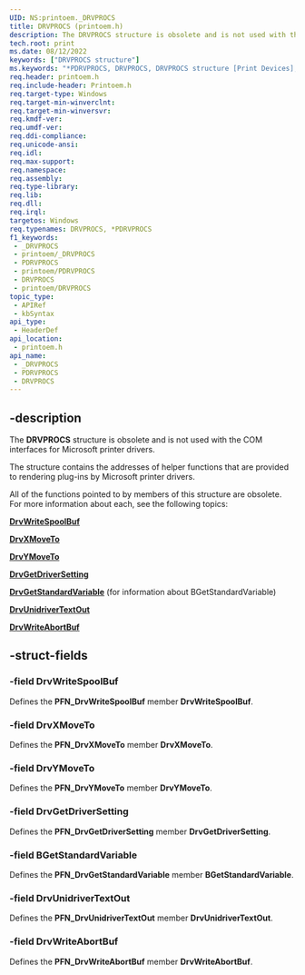 ```yaml
---
UID: NS:printoem._DRVPROCS
title: DRVPROCS (printoem.h)
description: The DRVPROCS structure is obsolete and is not used with the COM interfaces for Microsoft printer drivers.
tech.root: print
ms.date: 08/12/2022
keywords: ["DRVPROCS structure"]
ms.keywords: "*PDRVPROCS, DRVPROCS, DRVPROCS structure [Print Devices], PDRVPROCS, PDRVPROCS structure pointer [Print Devices], _DRVPROCS, print.drvprocs, print_unidrv-pscript_rendering_63cf2b11-04c8-43f3-951b-5755764059f9.xml, printoem/DRVPROCS, printoem/PDRVPROCS"
req.header: printoem.h
req.include-header: Printoem.h
req.target-type: Windows
req.target-min-winverclnt: 
req.target-min-winversvr: 
req.kmdf-ver: 
req.umdf-ver: 
req.ddi-compliance: 
req.unicode-ansi: 
req.idl: 
req.max-support: 
req.namespace: 
req.assembly: 
req.type-library: 
req.lib: 
req.dll: 
req.irql: 
targetos: Windows
req.typenames: DRVPROCS, *PDRVPROCS
f1_keywords:
 - _DRVPROCS
 - printoem/_DRVPROCS
 - PDRVPROCS
 - printoem/PDRVPROCS
 - DRVPROCS
 - printoem/DRVPROCS
topic_type:
 - APIRef
 - kbSyntax
api_type:
 - HeaderDef
api_location:
 - printoem.h
api_name:
 - _DRVPROCS
 - PDRVPROCS
 - DRVPROCS
---
```


## -description

The **DRVPROCS** structure is obsolete and is not used with the COM interfaces for Microsoft printer drivers.

The structure contains the addresses of helper functions that are provided to rendering plug-ins by Microsoft printer drivers.

All of the functions pointed to by members of this structure are obsolete. For more information about each, see the following topics:

[**DrvWriteSpoolBuf**](/windows-hardware/drivers/ddi/printoem/nc-printoem-pfn_drvwritespoolbuf)

[**DrvXMoveTo**](/windows-hardware/drivers/ddi/printoem/nc-printoem-pfn_drvxmoveto)

[**DrvYMoveTo**](/windows-hardware/drivers/ddi/printoem/nc-printoem-pfn_drvymoveto)

[**DrvGetDriverSetting**](/windows-hardware/drivers/ddi/printoem/nc-printoem-pfn_drvgetdriversetting)

[**DrvGetStandardVariable**](/windows-hardware/drivers/ddi/printoem/nc-printoem-pfn_drvgetstandardvariable) (for information about BGetStandardVariable)

[**DrvUnidriverTextOut**](/windows-hardware/drivers/ddi/printoem/nc-printoem-pfn_drvunidrivertextout)

[**DrvWriteAbortBuf**](/windows-hardware/drivers/ddi/printoem/nc-printoem-pfn_drvwriteabortbuf)

## -struct-fields

### -field DrvWriteSpoolBuf

Defines the **PFN_DrvWriteSpoolBuf** member **DrvWriteSpoolBuf**.

### -field DrvXMoveTo

Defines the **PFN_DrvXMoveTo** member **DrvXMoveTo**.

### -field DrvYMoveTo

Defines the **PFN_DrvYMoveTo** member **DrvYMoveTo**.

### -field DrvGetDriverSetting

Defines the **PFN_DrvGetDriverSetting** member **DrvGetDriverSetting**.

### -field BGetStandardVariable

Defines the **PFN_DrvGetStandardVariable** member **BGetStandardVariable**.

### -field DrvUnidriverTextOut

Defines the **PFN_DrvUnidriverTextOut** member **DrvUnidriverTextOut**.

### -field DrvWriteAbortBuf

Defines the **PFN_DrvWriteAbortBuf** member **DrvWriteAbortBuf**.
